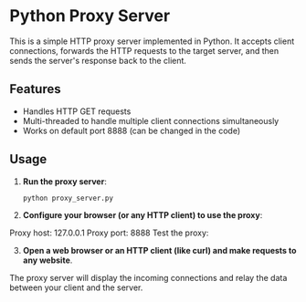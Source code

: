 # Python Proxy Server

This is a simple HTTP proxy server implemented in Python. It accepts client connections, forwards the HTTP requests to the target server, and then sends the server's response back to the client.

## Features
- Handles HTTP GET requests
- Multi-threaded to handle multiple client connections simultaneously
- Works on default port 8888 (can be changed in the code)

## Usage

1. **Run the proxy server**:
   ```bash
   python proxy_server.py

2. **Configure your browser (or any HTTP client) to use the proxy**:

Proxy host: 127.0.0.1
Proxy port: 8888
Test the proxy:

3. **Open a web browser or an HTTP client (like curl) and make requests to any website**.

The proxy server will display the incoming connections and relay the data between your client and the server.

